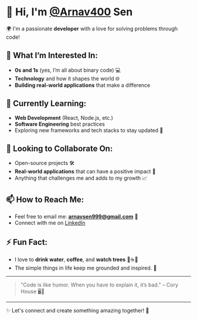 # 👋 Hi, I'm [@Arnav400](https://github.com/Arnav400) Sen

🌍 I'm a passionate **developer** with a love for solving problems through code!

## 👀 What I’m Interested In:
- **0s and 1s** (yes, I’m all about binary code) 💻
- **Technology** and how it shapes the world 🌐
- **Building real-world applications** that make a difference

## 🌱 Currently Learning:
- **Web Development** (React, Node.js, etc.)
- **Software Engineering** best practices
- Exploring new frameworks and tech stacks to stay updated 🔧

## 💞️ Looking to Collaborate On:
- Open-source projects 🛠️
- **Real-world applications** that can have a positive impact 🌟
- Anything that challenges me and adds to my growth 📈

## 📫 How to Reach Me:
- Feel free to email me: **[arnavsen999@gmail.com](mailto:arnavsen999@gmail.com)** 📧
- Connect with me on [LinkedIn]([https://www.linkedin.com/in/arnavsen/](https://in.linkedin.com/in/arnavsen2468?original_referer=https%3A%2F%2Fwww.google.com%2F))

## ⚡ Fun Fact:
- I love to **drink water**, **coffee**, and **watch trees** 🌳☕💧
- The simple things in life keep me grounded and inspired. 🌿

---

> "Code is like humor. When you have to explain it, it’s bad." – Cory House 🖥️💬

---

✨ Let's connect and create something amazing together! 🚀
